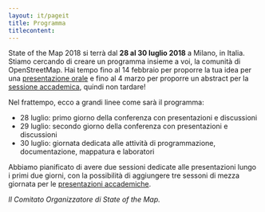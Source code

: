 ```yaml
---
layout: it/pageit
title: Programma
titlecontent:
---
```


State of the Map 2018 si terrà dal **28 al 30 luglio 2018** a Milano, in Italia. Stiamo cercando di creare un programma insieme a voi, la comunità di OpenStreetMap. Hai tempo fino al 14 febbraio per proporre la tua idea per una <a href="https://blog.openstreetmap.org/2018/01/11/session-proposals-sotm-2018/">presentazione orale</a> e fino al 4 marzo per proporre un abstract per la <a href="https://2018.stateofthemap.org/it/academictrack/">sessione accademica</a>, quindi non tardare!

Nel frattempo, ecco a grandi linee come sarà il programma:

- 28 luglio: primo giorno della conferenza con presentazioni e discussioni
- 29 luglio: secondo giorno della conferenza con presentazioni e discussioni
- 30 luglio: giornata dedicata alle attività di programmazione, documentazione, mappatura e laboratori

Abbiamo pianificato di avere due sessioni dedicate alle presentazioni lungo i primi due giorni, con la possibilità di aggiungere tre sessoni di mezza giornata per le <a href="https://2018.stateofthemap.org/it/academictrack/">presentazioni accademiche</a>. 

*Il Comitato Organizzatore di State of the Map.*

